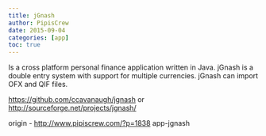 ```yaml
---
title: jGnash
author: PipisCrew
date: 2015-09-04
categories: [app]
toc: true
---
```


Is a cross platform personal finance application written in Java. jGnash is a double entry system with support for multiple currencies. jGnash can import OFX and QIF files.

https://github.com/ccavanaugh/jgnash
or
http://sourceforge.net/projects/jgnash/

origin - http://www.pipiscrew.com/?p=1838 app-jgnash